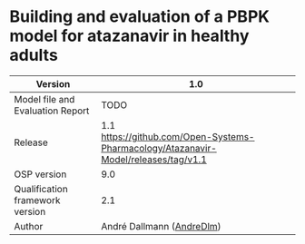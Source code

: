 # Building and evaluation of a PBPK model for atazanavir in healthy adults





| Version                          | 1.0                                                          |
| -------------------------------- | ------------------------------------------------------------ |
| Model file and Evaluation Report | TODO                                                         |
| Release                          | 1.1<br />https://github.com/Open-Systems-Pharmacology/Atazanavir-Model/releases/tag/v1.1 |
| OSP version                      | 9.0                                                          |
| Qualification framework version  | 2.1                                                          |
| Author                           | André Dallmann ([AndreDlm](https://github.com/AndreDlm))     |

